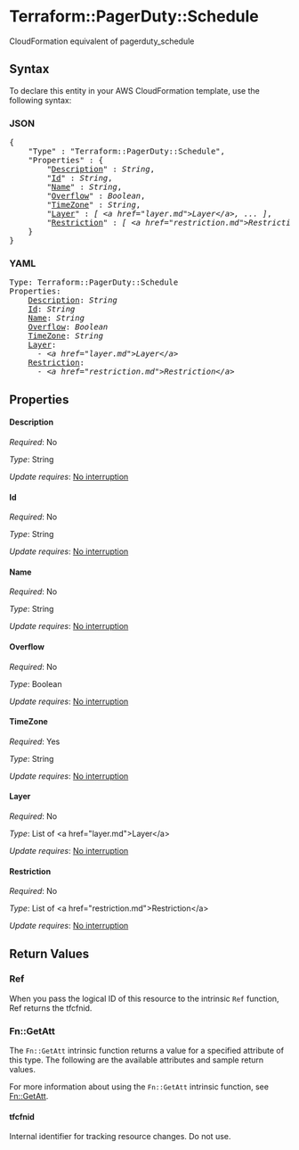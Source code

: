 # Terraform::PagerDuty::Schedule

CloudFormation equivalent of pagerduty_schedule

## Syntax

To declare this entity in your AWS CloudFormation template, use the following syntax:

### JSON

<pre>
{
    "Type" : "Terraform::PagerDuty::Schedule",
    "Properties" : {
        "<a href="#description" title="Description">Description</a>" : <i>String</i>,
        "<a href="#id" title="Id">Id</a>" : <i>String</i>,
        "<a href="#name" title="Name">Name</a>" : <i>String</i>,
        "<a href="#overflow" title="Overflow">Overflow</a>" : <i>Boolean</i>,
        "<a href="#timezone" title="TimeZone">TimeZone</a>" : <i>String</i>,
        "<a href="#layer" title="Layer">Layer</a>" : <i>[ &lt;a href=&#34;layer.md&#34;&gt;Layer&lt;/a&gt;, ... ]</i>,
        "<a href="#restriction" title="Restriction">Restriction</a>" : <i>[ &lt;a href=&#34;restriction.md&#34;&gt;Restriction&lt;/a&gt;, ... ]</i>
    }
}
</pre>

### YAML

<pre>
Type: Terraform::PagerDuty::Schedule
Properties:
    <a href="#description" title="Description">Description</a>: <i>String</i>
    <a href="#id" title="Id">Id</a>: <i>String</i>
    <a href="#name" title="Name">Name</a>: <i>String</i>
    <a href="#overflow" title="Overflow">Overflow</a>: <i>Boolean</i>
    <a href="#timezone" title="TimeZone">TimeZone</a>: <i>String</i>
    <a href="#layer" title="Layer">Layer</a>: <i>
      - &lt;a href=&#34;layer.md&#34;&gt;Layer&lt;/a&gt;</i>
    <a href="#restriction" title="Restriction">Restriction</a>: <i>
      - &lt;a href=&#34;restriction.md&#34;&gt;Restriction&lt;/a&gt;</i>
</pre>

## Properties

#### Description

_Required_: No

_Type_: String

_Update requires_: [No interruption](https://docs.aws.amazon.com/AWSCloudFormation/latest/UserGuide/using-cfn-updating-stacks-update-behaviors.html#update-no-interrupt)

#### Id

_Required_: No

_Type_: String

_Update requires_: [No interruption](https://docs.aws.amazon.com/AWSCloudFormation/latest/UserGuide/using-cfn-updating-stacks-update-behaviors.html#update-no-interrupt)

#### Name

_Required_: No

_Type_: String

_Update requires_: [No interruption](https://docs.aws.amazon.com/AWSCloudFormation/latest/UserGuide/using-cfn-updating-stacks-update-behaviors.html#update-no-interrupt)

#### Overflow

_Required_: No

_Type_: Boolean

_Update requires_: [No interruption](https://docs.aws.amazon.com/AWSCloudFormation/latest/UserGuide/using-cfn-updating-stacks-update-behaviors.html#update-no-interrupt)

#### TimeZone

_Required_: Yes

_Type_: String

_Update requires_: [No interruption](https://docs.aws.amazon.com/AWSCloudFormation/latest/UserGuide/using-cfn-updating-stacks-update-behaviors.html#update-no-interrupt)

#### Layer

_Required_: No

_Type_: List of &lt;a href=&#34;layer.md&#34;&gt;Layer&lt;/a&gt;

_Update requires_: [No interruption](https://docs.aws.amazon.com/AWSCloudFormation/latest/UserGuide/using-cfn-updating-stacks-update-behaviors.html#update-no-interrupt)

#### Restriction

_Required_: No

_Type_: List of &lt;a href=&#34;restriction.md&#34;&gt;Restriction&lt;/a&gt;

_Update requires_: [No interruption](https://docs.aws.amazon.com/AWSCloudFormation/latest/UserGuide/using-cfn-updating-stacks-update-behaviors.html#update-no-interrupt)

## Return Values

### Ref

When you pass the logical ID of this resource to the intrinsic `Ref` function, Ref returns the tfcfnid.

### Fn::GetAtt

The `Fn::GetAtt` intrinsic function returns a value for a specified attribute of this type. The following are the available attributes and sample return values.

For more information about using the `Fn::GetAtt` intrinsic function, see [Fn::GetAtt](https://docs.aws.amazon.com/AWSCloudFormation/latest/UserGuide/intrinsic-function-reference-getatt.html).

#### tfcfnid

Internal identifier for tracking resource changes. Do not use.

